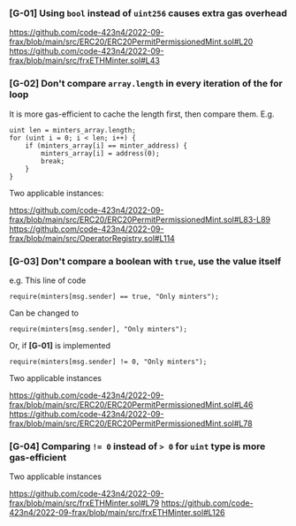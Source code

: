 ### [G-01] Using `bool` instead of `uint256` causes extra gas overhead

https://github.com/code-423n4/2022-09-frax/blob/main/src/ERC20/ERC20PermitPermissionedMint.sol#L20
https://github.com/code-423n4/2022-09-frax/blob/main/src/frxETHMinter.sol#L43

### [G-02] Don't compare `array.length` in every iteration of the for loop

It is more gas-efficient to cache the length first, then compare them. E.g.

```solidity=
uint len = minters_array.length;
for (uint i = 0; i < len; i++) { 
    if (minters_array[i] == minter_address) {
        minters_array[i] = address(0);
        break;
    }
}
```

Two applicable instances:

https://github.com/code-423n4/2022-09-frax/blob/main/src/ERC20/ERC20PermitPermissionedMint.sol#L83-L89
https://github.com/code-423n4/2022-09-frax/blob/main/src/OperatorRegistry.sol#L114

### [G-03] Don't compare a boolean with `true`, use the value itself

e.g. This line of code
```solidity=
require(minters[msg.sender] == true, "Only minters");
```

Can be changed to

```solidity=
require(minters[msg.sender], "Only minters");
```

Or, if **[G-01]** is implemented

```solidity=
require(minters[msg.sender] != 0, "Only minters");
```

Two applicable instances

https://github.com/code-423n4/2022-09-frax/blob/main/src/ERC20/ERC20PermitPermissionedMint.sol#L46
https://github.com/code-423n4/2022-09-frax/blob/main/src/ERC20/ERC20PermitPermissionedMint.sol#L78

### [G-04] Comparing `!= 0` instead of `> 0` for `uint` type is more gas-efficient

Two applicable instances

https://github.com/code-423n4/2022-09-frax/blob/main/src/frxETHMinter.sol#L79
https://github.com/code-423n4/2022-09-frax/blob/main/src/frxETHMinter.sol#L126